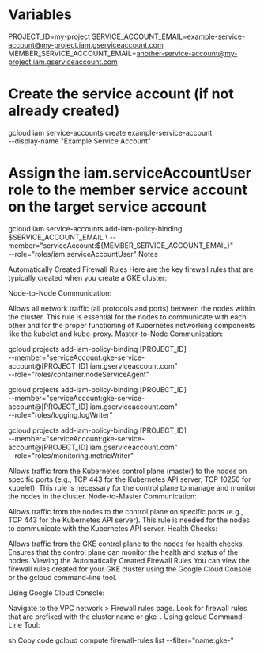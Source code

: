 # Variables
PROJECT_ID=my-project
SERVICE_ACCOUNT_EMAIL=example-service-account@my-project.iam.gserviceaccount.com
MEMBER_SERVICE_ACCOUNT_EMAIL=another-service-account@my-project.iam.gserviceaccount.com

# Create the service account (if not already created)
gcloud iam service-accounts create example-service-account \
    --display-name "Example Service Account"

# Assign the iam.serviceAccountUser role to the member service account on the target service account
gcloud iam service-accounts add-iam-policy-binding $SERVICE_ACCOUNT_EMAIL \
    --member="serviceAccount:${MEMBER_SERVICE_ACCOUNT_EMAIL}" \
    --role="roles/iam.serviceAccountUser"
Notes 


Automatically Created Firewall Rules
Here are the key firewall rules that are typically created when you create a GKE cluster:

Node-to-Node Communication:

Allows all network traffic (all protocols and ports) between the nodes within the cluster.
This rule is essential for the nodes to communicate with each other and for the proper functioning of Kubernetes networking components like the kubelet and kube-proxy.
Master-to-Node Communication:


gcloud projects add-iam-policy-binding [PROJECT_ID] \
    --member="serviceAccount:gke-service-account@[PROJECT_ID].iam.gserviceaccount.com" \
    --role="roles/container.nodeServiceAgent"

gcloud projects add-iam-policy-binding [PROJECT_ID] \
    --member="serviceAccount:gke-service-account@[PROJECT_ID].iam.gserviceaccount.com" \
    --role="roles/logging.logWriter"

gcloud projects add-iam-policy-binding [PROJECT_ID] \
    --member="serviceAccount:gke-service-account@[PROJECT_ID].iam.gserviceaccount.com" \
    --role="roles/monitoring.metricWriter"


Allows traffic from the Kubernetes control plane (master) to the nodes on specific ports (e.g., TCP 443 for the Kubernetes API server, TCP 10250 for kubelet).
This rule is necessary for the control plane to manage and monitor the nodes in the cluster.
Node-to-Master Communication:

Allows traffic from the nodes to the control plane on specific ports (e.g., TCP 443 for the Kubernetes API server).
This rule is needed for the nodes to communicate with the Kubernetes API server.
Health Checks:

Allows traffic from the GKE control plane to the nodes for health checks.
Ensures that the control plane can monitor the health and status of the nodes.
Viewing the Automatically Created Firewall Rules
You can view the firewall rules created for your GKE cluster using the Google Cloud Console or the gcloud command-line tool.

Using Google Cloud Console:

Navigate to the VPC network > Firewall rules page.
Look for firewall rules that are prefixed with the cluster name or gke-.
Using gcloud Command-Line Tool:

sh
Copy code
gcloud compute firewall-rules list --filter="name:gke-"
